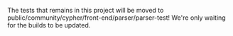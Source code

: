 The tests that remains in this project will be moved to
public/community/cypher/front-end/parser/parser-test!
We're only waiting for the builds to be updated.